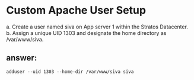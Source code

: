 # Custom Apache User Setup
a. Create a user named siva on App server 1 within the Stratos Datacenter.
b. Assign a unique UID 1303 and designate the home directory as /var/www/siva.

## answer:
`adduser --uid 1303 --home-dir /var/www/siva siva`